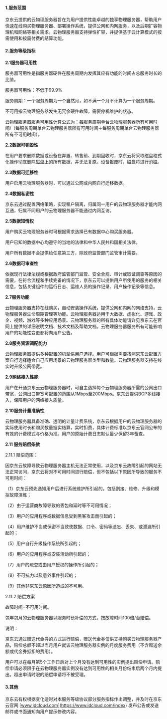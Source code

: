 #### **1.服务范围**

京东云提供的云物理服务器旨在为用户提供性能卓越的独享物理服务器，帮助用户快速在线购买物理服务器、部署操作系统，提供公网和内网服务，以及后期扩容物理机和网络等相关需求。云物理服务器支持弹性扩容，并提供基于云计算模式的按需使用和按需付费的结算功能。

#### **2.服务等级指标**

**2.1服务器可用性**

服务器可用性是指服务器硬件在服务周期内发挥其应有功能的时间占总服务时长的比值。

服务器可用性：不低于99.9%

服务周期：一个服务周期为一个自然月，如不满一个月不计算为一个服务周期。

不可用指云物理服务器发生无冗余硬件故障，需要停机维护的状态。

云物理服务器服务可用性计算公式为：每服务周期单台云物理服务器所有可用时间/（每服务周期单台云物理服务器所有可用时间＋每服务周期单台云物理服务器所有不可用时间）。


**2.2数据可销毁性**

在用户要求删除数据或设备在弃置、转售前、到期回收时，京东云将采取磁盘格式化操作彻底删除磁盘上的所有数据，并无法复原。设备报废时，磁盘将进行消磁。

**2.3数据可迁移性**

用户启用云物理服务器时，可以通过公网或内网自行迁移数据。

**2.4数据私密性**

京东云通过配置网络策略，实现租户隔离，归属同一用户的云物理服务器才能内网互通，归属不同用户的云物理服务器不能通过内网互访。

**2.5数据知情权**

用户购买云物理服务器时可根据需求选择已有数据中心购买服务器。 

用户已知的数据中心均遵守的当地的法律和中华人民共和国相关法律。 

用户所有数据不会提供给任意第三方，除政府监管部门监管审计需要。 

**2.6数据可审查性**

依据现行法律法规或根据政府监管部门监管、安全合规、审计或取证调查等原因的需要，在符合流程和手续完备的情况下，京东云可以提供用户所使用的服务的相关信息，包括关键组件的运行日志、运维人员的操作记录、用户操作记录等信息。

**2.7服务功能**

云物理服务器支持在线购买，自动安装操作系统，提供公网和内网的网络支持，云物理服务器生命周期管理等功能。云物理服务器适用于大数据、虚拟化、游戏、政企、视频、游戏等多种应用场景。云物理服务器的所有具体功能请详见京东云在官网上提供的详细说明文档、技术文档及帮助文档。云物理服务器服务所有可能影响用户的功能性变更都将向用户公告。

**2.8服务资源调配能力**

云物理服务器提供多种配置的机型供用户选择。用户可根据需要按照京东云配置方案自行选择适合自己应用场景的云物理服务器类型和数量。云物理服务器支持在线实时升级公网带宽。

**2.9网络接入性能**

用户在开通京东云云物理服务器时，可自主选择每个云物理服务器所需的公网出口带宽，公网出口带宽可配置的范围从1Mbps至200Mbps。京东云提供BGP多线接入，保障用户的网络接入质量。

**2.10服务计量准确性**

云物理服务器具备准确、透明的计量计费系统，京东云根据用户的云物理服务器的实际使用时长和购买数量据实结算，实时扣费，具体计费标准以京东云官网公布的有效的计费模式与价格为准。用户的原始计费日志默认最少保留3年备查。

**2.11 服务赔偿条款**

2.11.1 赔偿范围：

因京东云故障导致云物理服务器主机无法正常使用，以及京东云故障引起的网站无法正常访问，京东云将对不可用时间进行赔偿，但不包括以下原因所导致的服务不可用时间：

（1）京东云预先通知用户后进行系统维护所引起的，包括割接、维修、升级和模拟故障演练；

（2）由于运营商故障导致的丢包和延时等不可用情况；

（3）用户的应用程序或数据信息受到黑客攻击而引起的；

（4）用户维护不当或保密不当致使数据、口令、密码等遗忘、丢失、或泄漏所引起的；

（5）用户自行升级操作系统所引起的；

（6）用户的应用程序或安装活动所引起的；

（7）用户的疏忽或由用户授权的操作所引起的；

（8）不可抗力以及意外事件引起的；

（9）其他非京东云原因所造成的不可用。

2.11.2 赔偿方案

故障时间=不可用时间。

包年包月的云物理服务器以服务时长补偿的方式，按故障时间100倍/台赔偿。

说明：

京东云通过赠送代金券的方式进行赔偿，赠送代金券仅供支持购买云物理服务器产品，赔偿总额不超过当月用户就该云物理服务器实例的月度服务费用（不含赠送余额或代金券抵扣的费用）。

用户可以在每月第5个工作日后对上个月没有达到可用性的实例提出赔偿申请。赔偿申请必须限于在云物理服务器实例没有达到可用性的相关月份结束后两个月内提出。超出申请时限的赔偿申请将不被受理。

#### **3.其他**

京东云有权根据变化适时对本服务等级协议部分服务指标作出调整，并及时在京东云官网 [www.jdcloud.com](https://www.jdcloud.com/index) 发布公告或发送邮件或书面通知向用户提示修改内容。




